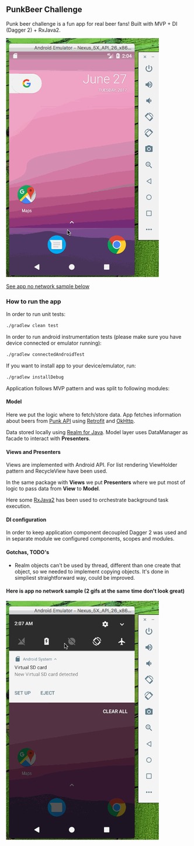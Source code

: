 ## PunkBeer Challenge

Punk beer challenge is a fun app for real beer fans! Built with MVP + DI (Dagger 2) + RxJava2.

![App sample](https://raw.githubusercontent.com/dev-tim/punk-beers/master/gifs/normal_gif.gif "App sample")

[See app no network sample below](#reference)

### How to run the app

In order to run unit tests:

```bash
./gradlew clean test
```

In order to run android instrumentation tests (please make sure you have
device connected or emulator running):

```bash
./gradlew connectedAndroidTest
```

If you want to install app to your device/emulator, run:
```bash
./gradlew installDebug
```




Application follows MVP pattern and was split to following modules:

#### Model 
Here we put the logic where to fetch/store data. App fetches information about beers from [Punk API](https://punkapi.com/) using [Retrofit](https://square.github.io/retrofit/) and [OkHttp](http://square.github.io/okhttp/).
 
Data stored locally using [Realm for Java](https://realm.io/docs/java/latest/). Model layer uses DataManager as facade to interact with **Presenters**. 

#### Views and Presenters 

Views are implemented with Android API. For list rendering ViewHolder 
pattern and RecycleView have been used. 

In the same package with **Views** we put **Presenters** where we put most of 
logic to pass data from **View** to **Model**.   

Here some [RxJava2](https://github.com/ReactiveX/RxJava) has been used
to orchestrate background task execution. 

#### DI configuration

In order to keep application component decoupled Dagger 2 was used and in
separate module we configured components, scopes and modules.
 
 
#### Gotchas, TODO's

+ Realm objects can't be used by thread, different than one create that object, so we needed to implement copying objects. It's done in simpliest straightforward way, could be improved. 
 
 
#### <a name="reference">Here is app no network sample (2 gifs at the same time don't look great)</a>
![App No network sample](https://raw.githubusercontent.com/dev-tim/punk-beers/master/gifs/no_network.gif "App no network sample")


